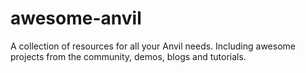 # awesome-anvil
A collection of resources for all your Anvil needs. Including awesome projects from the community, demos, blogs and tutorials.
